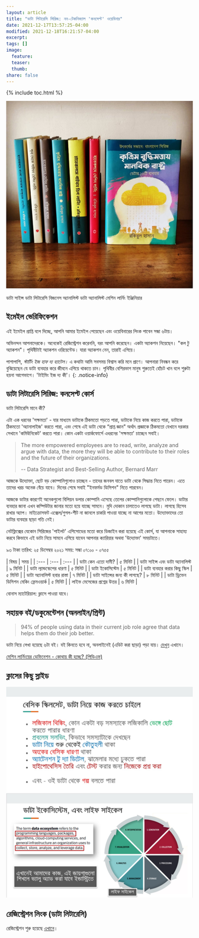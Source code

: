 ```yaml
---
layout: article
title: "ডাটা লিটারেসি সিরিজ: নন-টেকনিক্যাল 'কনসেপ্ট' ওয়েবিনার"
date: 2021-12-17T13:57:25-04:00
modified: 2021-12-18T16:21:57-04:00
excerpt:
tags: []
image:
  feature:
  teaser:
  thumb:
share: false
---
```


{% include toc.html %}

![সব বই](https://raw.githubusercontent.com/aiwithr/aibook/main/assets/images/aibook2.jpg)
<div class="badges">
	<span class="badge">ডাটা সাইন্স</span>
	<span class="badge info">ডাটা লিটারেসি</span>
	<span class="badge warning">বিজনেস অ্যানালিস্ট</span>
	<span class="badge danger">ডাটা অ্যানালিস্ট</span>
	<span class="badge success">মেশিন লার্নিং ইঞ্জিনিয়ার</span>
</div>

## ইমেইল ভেরিফিকেশন

এই ইমেইল প্রাপ্তি বলে দিচ্ছে, আপনি আমার ইমেইল পেয়েছেন এবং ওয়েবিনারের লিংক পাবেন সন্ধা ৬টায়।

অভিনন্দন আপনাদেরকে। অনেকেই রেজিস্ট্রেশন করেননি, বরং আপনি করেছেন। একটা অ্যাকশন নিয়েছেন। "কল টু অ্যাকশন"। পৃথিবীটাই অ্যাকশন ওরিয়েন্টেড। যারা অ্যাকশন নেন, তারাই এগিয়ে।

পাশাপাশি, *স্টার্টিং ইজ হাফ দ্য ব্যাটেল।* এ কথাটা আমি সবসময় বিশ্বাস করি মনে প্রাণে। আপনারা নিবন্ধন করে বুঝিয়েছেন যে ডাটা ব্যবহার করে জীবনে এগিয়ে থাকতে চান। পৃথিবীর বেশিরভাগ মানুষ শুরুতেই হোঁচট খান বলে শুরুটা হয়না আগেভাগে। 'টাইমিং ইজ দ্য কী'।
{: .notice-info}

## ডাটা লিটারেসি সিরিজ: কনসেপ্ট কোর্স

ডাটা লিটারেসি মানে কী? 

এটা এক ধরনের 'সক্ষমতা' - যার মাধ্যমে ডাটাকে ঠিকমতো পড়তে পারা, ডাটাকে নিয়ে কাজ করতে পারা, ডাটাকে ঠিকমতো 'অ্যানালাইজ' করতে পারা, এবং শেষে এই ডাটা থেকে “প্রাপ্ত জ্ঞান" অর্থাৎ প্রজ্ঞাকে ঠিকমতো যেখানে দরকার সেখানে 'কমিউনিকেট' করতে পারা। কোন একটা ওয়ার্কফোর্সে এধরনের 'সক্ষমতা' চাচ্ছেন সবাই।

> The more empowered employees are to read, write, analyze and argue with data, the more they will be able to contribute to their roles and the future of their organizations.
>
> -- Data Strategist and Best-Selling Author, Bernard Marr

আজকে উদ্যোক্তা, ছোট বড় কোম্পানিগুলোও চাচ্ছেন - তাদের জনবল যাতে ডাটা থেকে সিদ্ধান্ত নিতে পারেন। এতে তাদের খরচ অনেক বেঁচে যাবে। দিনের শেষে সবাই "ইনফর্মড ডিসিশন" নিতে পারবেন। 

আজকে ডাটার কারণেই অনেকগুলো বিলিয়ন ডলার কোম্পানি এসেছে তেলের কোম্পানিগুলোকে পেছনে ফেলে। ডাটার ব্যবহার জানা এখন কম্পিউটার জানার মতো হয়ে যাচ্ছে সামনে। মুদি দোকান চালাতেও লাগছে ডাটা। লাগছে হিসেব রাখার অ্যাপ। মাইক্রোসফট এক্সেল/গুগল-শীট না জানলে চাকরি পাওয়া যাচ্ছে না আগের মতো। উদ্যোক্তাদের তো ডাটার ব্যবহার ছাড়া গতি নেই।

নেটফ্লিক্সের যেকোন সিরিজের 'পাইলট' এপিসোডের মতো করে ডিজাইন করা হয়েছে এই কোর্স, যা আপনাকে সাহায্য করবে কিভাবে এই ডাটা নিয়ে সামনে এগিয়ে যাবেন আপনার ক্যারিয়ার অথবা 'উদ্যোক্তা' সময়টাতে।

<div class="badges">
	<span class="badge">৯৩ টাকা</span>
	<span class="badge info">তারিখ: </span>
	<span class="badge warning">২৫ ডিসেম্বর ২০২১</span>
	<span class="badge danger">সময়: </span>
	<span class="badge success">সন্ধা ০৭:০০ - ০৭৫৫</span>
</div>

| বিষয় | সময় |
| :--- | :--- | :--- |
| ডাটা কেন এতো দামী? | ৫ মিনিট |
| ডাটা সাইন্স এবং ডাটা অ্যানালিস্ট | ৯ মিনিট |
| ডাটা ল্যান্ডস্কেপের ধারণা | ৫ মিনিট |
| ডাটা ইকোসিস্টেম | ৫ মিনিট |
| ডাটা ব্যবহার করার কিছু স্কিল | ৫ মিনিট |
| ডাটা অ্যানালিস্ট হবার রাস্তা | ৭ মিনিট |
| ডাটা সাইন্সের জন্য কী লাগছে? | ৮ মিনিট |
| ডাটা ড্রিভেন ডিসিশন মেকিং ফ্রেমওয়ার্ক | ৫ মিনিট |
| লাইভ মেসেজের প্রশ্নের উত্তর | ৬ মিনিট |

বোনাস ম্যাটেরিয়াল: ক্লাসে পাওয়া যাবে।

## সহায়ক বই/ডকুমেন্টেশন (অনলাইন/প্রিন্ট)

> 94% of people using data in their current job role agree that data helps them do their job better.

ডাটা নিয়ে লেখা হয়েছে ৬টা বই। বই কিনতে হবে না, অনলাইনেই (এডিট করা ছাড়া) পড়া যায়। [দেখুন](https://aiwithr.github.io/resources/) এখানে। 

[মেশিন লার্নিংয়ের ডেফিনেশন - কোথায় কী হচ্ছে? (পিডিএফ)](https://github.com/aiwithr/aiwithr.github.io/raw/master/ai-policy-makers/what-is-ml.pdf)

## ক্লাসের কিছু স্লাইড

![স্কিল কী লাগতে পারে?](https://github.com/aiwithr/aiwithr.github.io/raw/master/images/skill.jpg)
![ইকো'সিস্টেম কী'?](https://github.com/aiwithr/aiwithr.github.io/raw/master/images/ecosystem.jpg)

## রেজিস্ট্রেশন লিংক (ডাটা লিটারেসি)

রেজিস্ট্রেশন শুরু হয়েছে [এখানে](https://forms.gle/9Y9KeToHfnpzDkr87)।

